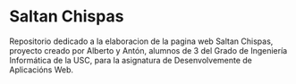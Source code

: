 # Saltan Chispas

Repositorio dedicado a la elaboracion de la pagina web Saltan Chispas, proyecto
creado por Alberto y Antón, alumnos de 3 del Grado de Ingeniería Informática 
de la USC, para la asignatura de Desenvolvemente de Aplicacións Web.
